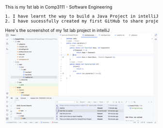 This is my 1st lab in Comp3111 - Software Engineering
<pre>1. I have learnt the way to build a Java Project in intelliJ;
2. I have sucessfully created my first GitHub to share project source with others;
</pre>

Here's the screenshot of my 1st lab project in intelliJ
![](https://github.com/VincentComp/Comp3111LEx/blob/main/ScrCapLab1.png)

